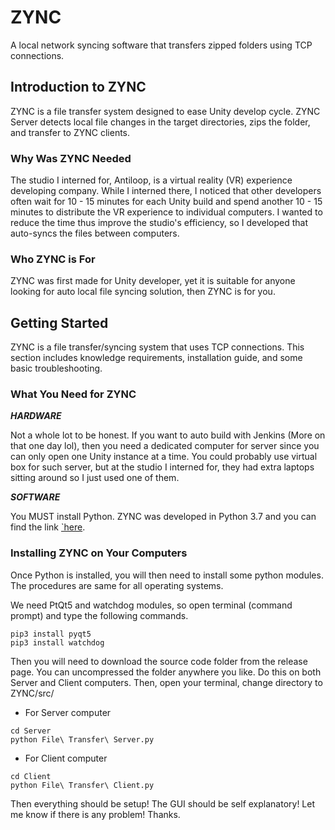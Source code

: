 # ZYNC
A local network syncing software that transfers zipped folders using TCP connections.

## Introduction to ZYNC
ZYNC is a file transfer system designed to ease Unity develop cycle. ZYNC Server detects local file changes in the target directories, zips the folder, and transfer to ZYNC clients. 

### Why Was ZYNC Needed
The studio I interned for, Antiloop, is a virtual reality (VR) experience developing company. While I interned there, I noticed that other developers often wait for 10 - 15 minutes for each Unity build and spend another 10 - 15 minutes to distribute the VR experience to individual computers. I wanted to reduce the time thus improve the studio's efficiency, so I developed that auto-syncs the files between computers.

### Who ZYNC is For
ZYNC was first made for Unity developer, yet it is suitable for anyone looking for auto  local file syncing solution, then ZYNC is for you. 

## Getting Started
ZYNC is a file transfer/syncing system that uses TCP connections. This section includes knowledge requirements, installation guide, and some basic troubleshooting.

### What You Need for ZYNC
***HARDWARE***

Not a whole lot to be honest. If you want to auto build with Jenkins (More on that one day lol), then you need a dedicated computer for server since you can only open one Unity instance at a time. You could probably use virtual box for such server, but at the studio I interned for, they had extra laptops sitting around so I just used one of them.

***SOFTWARE***

You MUST install Python. ZYNC was developed in Python 3.7 and you can find the link <a href="https://www.python.org/" target="_blank">`here</a>.

### Installing ZYNC on Your Computers
Once Python is installed, you will then need to install some python modules. The procedures are same for all operating systems.

We need PtQt5 and watchdog modules, so open terminal (command prompt) and type the following commands.
```shell
pip3 install pyqt5
pip3 install watchdog
```
Then you will need to download the source code folder from the release page. You can uncompressed the folder anywhere you like. Do this on both Server and Client computers. Then, open your terminal, change directory to ZYNC/src/

- For Server computer
```shell
cd Server
python File\ Transfer\ Server.py
```
- For Client computer
```shell
cd Client
python File\ Transfer\ Client.py
```
Then everything should be setup! The GUI should be self explanatory! Let me know if there is any problem! Thanks.



